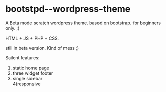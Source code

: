 bootstpd--wordpress-theme
=========================

A Beta mode scratch wordpress theme. based on bootstrap.  for beginners only. ;)

HTML + JS + PHP + CSS.

still in beta version. Kind of mess ;)


Sailent features:<br/>
1) static home page<br/>
2) three widget footer<br/>
3) single sidebar<br/>
4)responsive


